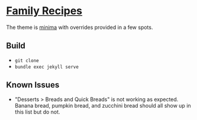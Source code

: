 # [Family Recipes](https://recipes.jackthomas.io)

The theme is [minima](https://github.com/jekyll/minima) with overrides provided in a few spots.

## Build

- ``git clone``
- ``bundle exec jekyll serve``

## Known Issues

- "Desserts > Breads and Quick Breads" is not working as expected. Banana bread, pumpkin bread, and zucchini bread should all show up in this list but do not.
